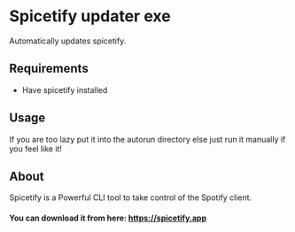 # Spicetify updater exe
Automatically updates spicetify.

## Requirements

- Have spicetify installed
## Usage
If you are too lazy put it into the autorun directory else just run it manually if you feel like it!

## About
Spicetify is a Powerful CLI tool to take control of the Spotify client.
#### You can download it from here: https://spicetify.app

